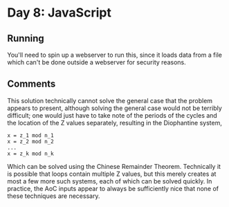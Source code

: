 # Day 8: JavaScript

## Running

You'll need to spin up a webserver to run this, since it loads data from a file which can't be done outside a webserver for security reasons.

## Comments

This solution technically cannot solve the general case that the problem appears to present, although solving the general case would not be terribly difficult; one would just have to take note of the periods of the cycles and the location of the Z values separately, resulting in the Diophantine system,

```
x = z_1 mod n_1
x = z_2 mod n_2
...
x = z_k mod n_k
```

Which can be solved using the Chinese Remainder Theorem. Technically it is possible that loops contain multiple Z values, but this merely creates at most a few more such systems, each of which can be solved quickly. In practice, the AoC inputs appear to always be sufficiently nice that none of these techniques are necessary.

